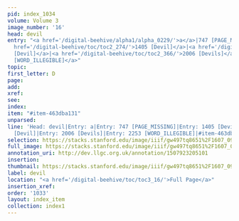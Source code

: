 ```yaml
---
pid: index_1034
volume: Volume 3
image_number: '16'
head: devil
entry: "<a href='/digital-beehive/alpha1/alpha_0229/'>a</a>|747 [PAGE_MISSING]|<a
  href='/digital-beehive/toc/toc2_274/'>1405 [Devil]</a>|<a href='/digital-beehive/toc/toc2_305/'>1552
  [Devil]</a>|<a href='/digital-beehive/toc/toc2_366/'>2006 [Devils]</a>|<a href='/digital-beehive/toc/toc2_394/'>2253
  [WORD_ILLEGIBLE]</a>"
topic: 
first_letter: D
page: 
add: 
xref: 
see: 
index: 
item: "#item-463dba131"
unparsed: 
line: 'Head: devil|Entry: a|Entry: 747 [PAGE_MISSING]|Entry: 1405 [Devil]|Entry: 1552
  [Devil]|Entry: 2006 [Devils]|Entry: 2253 [WORD_ILLEGIBLE]|#item-463dba131'
selection: https://stacks.stanford.edu/image/iiif/gw497tq8651%2F1607_0959/1051,3559,754,161/full/0/default.jpg
full_image: https://stacks.stanford.edu/image/iiif/gw497tq8651%2F1607_0959/full/full/0/default.jpg
annotation_uri: http://dev.llgc.org.uk/annotation/1507923205101
insertion: 
thumbnail: https://stacks.stanford.edu/image/iiif/gw497tq8651%2F1607_0959/1051,3559,754,161/150,/0/default.jpg
label: devil
location: "<a href='/digital-beehive/toc/toc3_16/'>Full Page</a>"
insertion_xref: 
order: '1033'
layout: index_item
collection: index1
---
```

